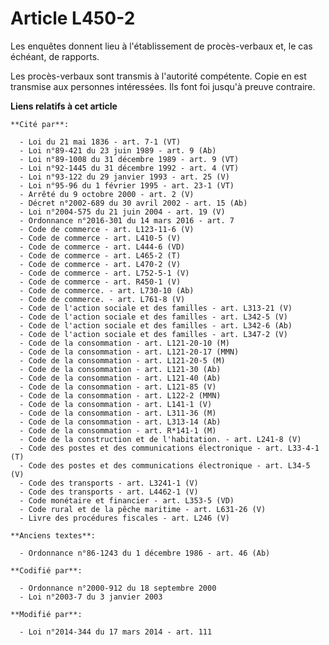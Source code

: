 # Article L450-2

Les enquêtes donnent lieu à l'établissement de procès-verbaux et, le cas échéant, de rapports.

Les procès-verbaux sont transmis à l'autorité compétente. Copie en est transmise aux personnes intéressées. Ils font foi
jusqu'à preuve contraire.

**Liens relatifs à cet article**

	**Cité par**:

	  - Loi du 21 mai 1836 - art. 7-1 (VT)
	  - Loi n°89-421 du 23 juin 1989 - art. 9 (Ab)
	  - Loi n°89-1008 du 31 décembre 1989 - art. 9 (VT)
	  - Loi n°92-1445 du 31 décembre 1992 - art. 4 (VT)
	  - Loi n°93-122 du 29 janvier 1993 - art. 25 (V)
	  - Loi n°95-96 du 1 février 1995 - art. 23-1 (VT)
	  - Arrêté du 9 octobre 2000 - art. 2 (V)
	  - Décret n°2002-689 du 30 avril 2002 - art. 15 (Ab)
	  - Loi n°2004-575 du 21 juin 2004 - art. 19 (V)
	  - Ordonnance n°2016-301 du 14 mars 2016 - art. 7
	  - Code de commerce - art. L123-11-6 (V)
	  - Code de commerce - art. L410-5 (V)
	  - Code de commerce - art. L444-6 (VD)
	  - Code de commerce - art. L465-2 (T)
	  - Code de commerce - art. L470-2 (V)
	  - Code de commerce - art. L752-5-1 (V)
	  - Code de commerce - art. R450-1 (V)
	  - Code de commerce. - art. L730-10 (Ab)
	  - Code de commerce. - art. L761-8 (V)
	  - Code de l'action sociale et des familles - art. L313-21 (V)
	  - Code de l'action sociale et des familles - art. L342-5 (V)
	  - Code de l'action sociale et des familles - art. L342-6 (Ab)
	  - Code de l'action sociale et des familles - art. L347-2 (V)
	  - Code de la consommation - art. L121-20-10 (M)
	  - Code de la consommation - art. L121-20-17 (MMN)
	  - Code de la consommation - art. L121-20-5 (M)
	  - Code de la consommation - art. L121-30 (Ab)
	  - Code de la consommation - art. L121-40 (Ab)
	  - Code de la consommation - art. L121-85 (V)
	  - Code de la consommation - art. L122-2 (MMN)
	  - Code de la consommation - art. L141-1 (V)
	  - Code de la consommation - art. L311-36 (M)
	  - Code de la consommation - art. L313-14 (Ab)
	  - Code de la consommation - art. R*141-1 (M)
	  - Code de la construction et de l'habitation. - art. L241-8 (V)
	  - Code des postes et des communications électronique - art. L33-4-1 (T)
	  - Code des postes et des communications électronique - art. L34-5 (V)
	  - Code des transports - art. L3241-1 (V)
	  - Code des transports - art. L4462-1 (V)
	  - Code monétaire et financier - art. L353-5 (VD)
	  - Code rural et de la pêche maritime - art. L631-26 (V)
	  - Livre des procédures fiscales - art. L246 (V)

	**Anciens textes**:

	  - Ordonnance n°86-1243 du 1 décembre 1986 - art. 46 (Ab)

	**Codifié par**:

	  - Ordonnance n°2000-912 du 18 septembre 2000
	  - Loi n°2003-7 du 3 janvier 2003

	**Modifié par**:

	  - Loi n°2014-344 du 17 mars 2014 - art. 111
